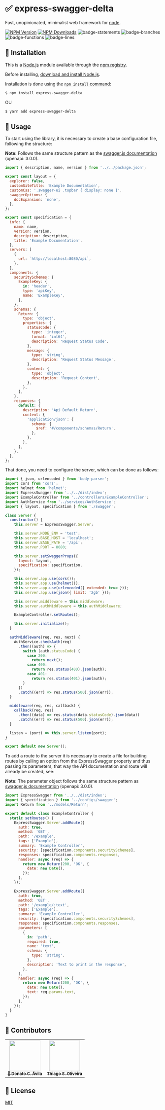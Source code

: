 <link href="main.css" rel="stylesheet"></link>

# ✅ express-swagger-delta

Fast, unopinionated, minimalist web framework for [node](http://nodejs.org).

[![NPM Version][npm-image]][npm-url]
[![NPM Downloads][downloads-image]][downloads-url]
![badge-statements]
![badge-branches]
![badge-functions]
![badge-lines]

## 🔹 Installation

This is a [Node.js](https://nodejs.org/en/) module available through the
[npm registry](https://www.npmjs.com/).

Before installing, [download and install Node.js](https://nodejs.org/en/download/).

Installation is done using the
[`npm install` command](https://docs.npmjs.com/getting-started/installing-npm-packages-locally):

```bash
$ npm install express-swagger-delta
```

OU

```bash
$ yarn add express-swagger-delta
```

## 🔹 Usage

To start using the library, it is necessary to create a base configuration file, following the structure:

**Note:** Follows the same structure pattern as the [swagger.js documentation](https://swagger.io/docs/specification/basic-structure/) (openapi: 3.0.0).

```js
import { description, name, version } from '../../package.json';

export const layout = {
  explorer: false,
  customSiteTitle: 'Example Documentation',
  customCss: '.swagger-ui .topbar { display: none }',
  swaggerOptions: {
    docExpansion: 'none',
  },
};

export const specification = {
  info: {
    name: name,
    version: version,
    description: description,
    title: 'Example Documentation',
  },
  servers: [
    {
      url: `http://localhost:8080/api`,
    },
  ],
  components: {
    securitySchemes: {
      ExampleKey: {
        in: 'header',
        type: 'apiKey',
        name: 'ExampleKey',
      },
    },
    schemas: {
      Return: {
        type: 'object',
        properties: {
          statusCode: {
            type: 'integer',
            format: 'int64',
            description: 'Request Status Code',
          },
          message: {
            type: 'string',
            description: 'Request Status Message',
          },
          content: {
            type: 'object',
            description: 'Request Content',
          },
        },
      },
    },
    responses: {
      default: {
        description: 'Api Default Return',
        content: {
          'application/json': {
            schema: {
              $ref: '#/components/schemas/Return',
            },
          },
        },
      },
    },
  },
};
```

That done, you need to configure the server, which can be done as follows:

```js
import { json, urlencoded } from 'body-parser';
import cors from 'cors';
import helmet from 'helmet';
import ExpressSwagger from '../../dist/index';
import ExampleController from '../controllers/ExampleController';
import AuthService from '../services/AuthService';
import { layout, specification } from './swagger';

class Server {
  constructor() {
    this.server = ExpressSwagger.Server;

    this.server.NODE_ENV = 'test';
    this.server.BASE_HOST = 'localhost';
    this.server.BASE_PATH = '/api';
    this.server.PORT = 8080;

    this.server.setSwaggerProps({
      layout: layout,
      specification: specification,
    });

    this.server.app.use(cors());
    this.server.app.use(helmet());
    this.server.app.use(urlencoded({ extended: true }));
    this.server.app.use(json({ limit: '2gb' }));

    this.server.middleware = this.middleware;
    this.server.authMiddleware = this.authMiddleware;

    ExampleController.setRoutes();

    this.server.initialize();
  }

  authMiddleware(req, res, next) {
    AuthService.checkAuth(req)
      .then((auth) => {
        switch (auth.statusCode) {
          case 200:
            return next();
          case 400:
            return res.status(400).json(auth);
          case 401:
            return res.status(401).json(auth);
        }
      })
      .catch((err) => res.status(500).json(err));
  }

  middleware(req, res, callback) {
    callback(req, res)
      .then((data) => res.status(data.statusCode).json(data))
      .catch((err) => res.status(500).json(err));
  }

  listen = (port) => this.server.listen(port);
}

export default new Server();
```

To add a route to the server it is necessary to create a file for building routes by calling an option from the ExpressSwagger property and thus passing its parameters, that way the API documentation and route will already be created, see:

**Note:** The parameter object follows the same structure pattern as [swagger.js documentation](https://swagger.io/docs/specification/describing-parameters/) (openapi: 3.0.0).

```js
import ExpressSwagger from '../../dist/index';
import { specification } from '../configs/swagger';
import Return from '../models/Return';

export default class ExampleController {
  static setRoutes() {
    ExpressSwagger.Server.addRoute({
      auth: true,
      method: 'GET',
      path: '/example',
      tags: ['Example'],
      summary: 'Example Controller',
      security: [specification.components.securitySchemes],
      responses: specification.components.responses,
      handler: async (req) => {
        return new Return(200, 'OK', {
          date: new Date(),
        });
      },
    });

    ExpressSwagger.Server.addRoute({
      auth: true,
      method: 'GET',
      path: '/example/:text',
      tags: ['Example'],
      summary: 'Example Controller',
      security: [specification.components.securitySchemes],
      responses: specification.components.responses,
      parameters: [
        {
          in: 'path',
          required: true,
          name: 'text',
          schema: {
            type: 'string',
          },
          description: 'Text to print in the response',
        },
      ],
      handler: async (req) => {
        return new Return(200, 'OK', {
          date: new Date(),
          text: req.params.text,
        });
      },
    });
  }
}
```

## 🔹 Contributors

<table>
  <tr>
    <td align="center">
      <a href="https://github.com/donatocardoso">
        <img src="https://avatars.githubusercontent.com/u/28939485?v=3" width="100px;" alt=""/><br />
        <sub>🥇 <b>Donato C. Ávila</b></sub>
      </a>
    </td>
    <td align="center">
      <a href="https://github.com/ThiagoOliveira001">
        <img src="https://avatars.githubusercontent.com/u/18088052?v=3" width="100px;" alt=""/><br />
        <sub><b>Thiago S. Oliveira</b></sub>
      </a>
    </td>
  </tr>
<table>

## 🔹 License

[MIT](LICENSE)

[badge-branches]: ./__tests__/badges/badge-branches.svg
[badge-functions]: ./__tests__/badges/badge-functions.svg
[badge-lines]: ./__tests__/badges/badge-lines.svg
[badge-statements]: ./__tests__/badges/badge-statements.svg
[npm-image]: https://img.shields.io/npm/v/express-swagger-delta.svg
[npm-url]: https://npmjs.org/package/express-swagger-delta
[downloads-image]: https://img.shields.io/npm/dm/express-swagger-delta.svg
[downloads-url]: https://npmjs.org/package/express-swagger-delta
